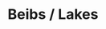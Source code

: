 ---
ee_id: '4399'
site: '1'
type: '2'
url: 2017-074-beibs-lakes
title: Beibs / Lakes
year: '2017'
display_year: '2017'
medium: 1920x1080 H.264/MPEG-4 Part 10 looped digital file (from 11 lossless TIFS),
  media player, 65–75” flatscreen, armature, various cables
dims:
pitch:
ps:
live_url:
related:
youtube:
related_code:
imgs: beibs-lakes-2017-074-digital-database-dt--ZM6W.jpg
subheading:
download:
add_credit:
add_credits:
commission:
layout: things-i-made
---